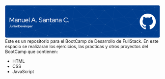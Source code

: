 ![Header](./github-header-image.png)
Este es un repositorio para el BootCamp de Desarrollo de FullStack. En este espacio se realizaran los ejercicios, 
las practicas y otros proyectos del BootCamp que contienen:
- HTML
- CSS
- JavaScript
